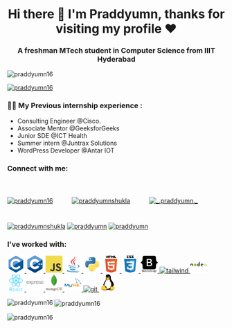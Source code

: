 <h1 align="center">Hi there 👋 I'm Praddyumn, thanks for visiting my profile ❤️</h1>
<h3 align="center">A freshman MTech student in Computer Science from IIIT Hyderabad</h3>

<p align="left"> <img src="https://komarev.com/ghpvc/?username=praddyumn16&label=Profile%20views&color=0e75b6&style=flat" alt="praddyumn16" /> </p>

<p align="left"> <a href="https://github.com/ryo-ma/github-profile-trophy"><img src="https://github-profile-trophy.vercel.app/?username=praddyumn16" alt="praddyumn16" /></a> </p>

### 🧑‍💻 My Previous internship experience : 
+ Consulting Engineer  @Cisco.
+ Associate Mentor @GeeksforGeeks
+ Junior SDE @ICT Health
+ Summer intern @Juntrax Solutions
+ WordPress Developer @Antar IOT 

<h3 align="left">Connect with me:</h3>
<p align="left" >
<a href="https://codepen.io/praddyumn16" target="blank"><img align="center" src="https://raw.githubusercontent.com/rahuldkjain/github-profile-readme-generator/master/src/images/icons/Social/codepen.svg" alt="praddyumn16" height="40" width="50" /></a>
<a href="https://linkedin.com/in/praddyumnshukla" target="blank"><img align="center" src="https://raw.githubusercontent.com/rahuldkjain/github-profile-readme-generator/master/src/images/icons/Social/linked-in-alt.svg" alt="praddyumnshukla" height="30" width="40" style="margin:40px;"/></a>
<a href="https://instagram.com/_.praddyumn._" target="blank"><img align="center" src="https://raw.githubusercontent.com/rahuldkjain/github-profile-readme-generator/master/src/images/icons/Social/instagram.svg" alt="_.praddyumn._" height="30" width="40" /></a>
<a href="https://www.youtube.com/c/praddyumnshukla" target="blank"><img align="center" src="https://raw.githubusercontent.com/rahuldkjain/github-profile-readme-generator/master/src/images/icons/Social/youtube.svg" alt="praddyumnshukla" height="30" width="40" /></a>
<a href="https://www.codechef.com/users/praddyumn" target="blank"><img align="center" src="https://cdn.jsdelivr.net/npm/simple-icons@3.1.0/icons/codechef.svg" alt="praddyumn" height="30" width="40" /></a>
<a href="https://www.leetcode.com/praddyumn" target="blank"><img align="center" src="https://raw.githubusercontent.com/rahuldkjain/github-profile-readme-generator/master/src/images/icons/Social/leet-code.svg" alt="praddyumn" height="30" width="40" /></a>
</p>

<h3 align="left">I've worked with:</h3>
<p align="left"><a href="https://www.cprogramming.com/" target="_blank" rel="noreferrer"><img src="https://raw.githubusercontent.com/devicons/devicon/master/icons/c/c-original.svg" alt="c" width="40" height="40"/> </a>
    <a href="https://www.w3schools.com/cpp/" target="_blank" rel="noreferrer"> <img
            src="https://raw.githubusercontent.com/devicons/devicon/master/icons/cplusplus/cplusplus-original.svg"
            alt="cplusplus" width="40" height="40" /> </a>
    <a href="https://developer.mozilla.org/en-US/docs/Web/JavaScript" target="_blank" rel="noreferrer"> <img
            src="https://raw.githubusercontent.com/devicons/devicon/master/icons/javascript/javascript-original.svg"
            alt="javascript" width="40" height="40" /> </a>
    <a href="https://www.java.com" target="_blank" rel="noreferrer">
        <img src="https://raw.githubusercontent.com/devicons/devicon/master/icons/java/java-original.svg" alt="java"
            width="40" height="40" /> </a>
    <a href="https://www.python.org" target="_blank" rel="noreferrer"> <img
            src="https://raw.githubusercontent.com/devicons/devicon/master/icons/python/python-original.svg"
            alt="python" width="40" height="40" /> </a>
    <a href="https://www.w3.org/html/" target="_blank" rel="noreferrer"> <img
            src="https://raw.githubusercontent.com/devicons/devicon/master/icons/html5/html5-original-wordmark.svg"
            alt="html5" width="40" height="40" /> </a>
    <a href="https://www.w3schools.com/css/" target="_blank" rel="noreferrer"> <img
            src="https://raw.githubusercontent.com/devicons/devicon/master/icons/css3/css3-original-wordmark.svg"
            alt="css3" width="40" height="40" /> </a>
    <a href="https://getbootstrap.com" target="_blank" rel="noreferrer">
        <img src="https://raw.githubusercontent.com/devicons/devicon/master/icons/bootstrap/bootstrap-plain-wordmark.svg"
            alt="bootstrap" width="40" height="40" /> </a>
    <a href="https://tailwindcss.com/" target="_blank" rel="noreferrer"> <img
            src="https://www.vectorlogo.zone/logos/tailwindcss/tailwindcss-icon.svg" alt="tailwind" width="40"
            height="40" /> </a>
    <a href="https://nodejs.org" target="_blank" rel="noreferrer">
        <img src="https://raw.githubusercontent.com/devicons/devicon/master/icons/nodejs/nodejs-original-wordmark.svg"
            alt="nodejs" width="40" height="40" /> </a>
    <a href="https://reactjs.org/" target="_blank" rel="noreferrer">
        <img src="https://raw.githubusercontent.com/devicons/devicon/master/icons/react/react-original-wordmark.svg"
            alt="react" width="40" height="40" /> </a>
    <a href="https://expressjs.com" target="_blank" rel="noreferrer">
        <img src="https://raw.githubusercontent.com/devicons/devicon/master/icons/express/express-original-wordmark.svg"
            alt="express" width="40" height="40" /> </a>
    <a href="https://www.mongodb.com/" target="_blank" rel="noreferrer"> <img
            src="https://raw.githubusercontent.com/devicons/devicon/master/icons/mongodb/mongodb-original-wordmark.svg"
            alt="mongodb" width="40" height="40" /> </a>
    <a href="https://www.mysql.com/" target="_blank" rel="noreferrer"> <img
            src="https://raw.githubusercontent.com/devicons/devicon/master/icons/mysql/mysql-original-wordmark.svg"
            alt="mysql" width="40" height="40" /> </a>
    <a href="https://git-scm.com/" target="_blank" rel="noreferrer"> <img
            src="https://www.vectorlogo.zone/logos/git-scm/git-scm-icon.svg" alt="git" width="40" height="40" /> </a>
    <a href="https://www.linux.org/" target="_blank" rel="noreferrer"> <img
            src="https://raw.githubusercontent.com/devicons/devicon/master/icons/linux/linux-original.svg" alt="linux"
            width="40" height="40" /> </a> </p>

<p><img align="left" src="https://github-readme-stats.vercel.app/api/top-langs?username=praddyumn16&show_icons=true&locale=en&layout=compact" alt="praddyumn16" /></p>

<p>&nbsp;<img align="center" src="https://github-readme-stats.vercel.app/api?username=praddyumn16&show_icons=true&locale=en&layout=compact" width="450" alt="praddyumn16" /></p>

<p><img align="center" src="https://github-readme-streak-stats.herokuapp.com/?user=praddyumn16&" alt="praddyumn16" /></p>
